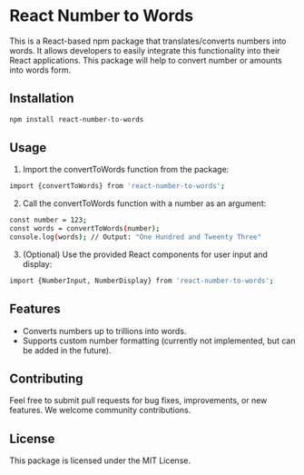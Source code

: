 # React Number to Words

This is a React-based npm package that translates/converts numbers into words. It allows developers to easily integrate this functionality into their React applications. This package will help to convert number or amounts into words form.

## Installation

```bash
npm install react-number-to-words


```

## Usage

1. Import the convertToWords function from the package:

```bash
import {convertToWords} from 'react-number-to-words';

```

2. Call the convertToWords function with a number as an argument:

```bash
const number = 123;
const words = convertToWords(number);
console.log(words); // Output: "One Hundred and Tweenty Three"

```

3. (Optional) Use the provided React components for user input and display:

```bash
import {NumberInput, NumberDisplay} from 'react-number-to-words';

```

## Features

- Converts numbers up to trillions into words.
- Supports custom number formatting (currently not implemented, but can be added in the future).

## Contributing

Feel free to submit pull requests for bug fixes, improvements, or new features. We welcome community contributions.

## License

This package is licensed under the MIT License.
